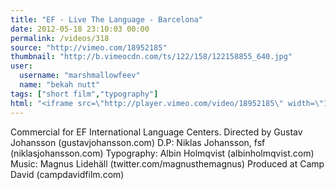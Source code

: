 ```yaml
---
title: "EF - Live The Language - Barcelona"
date: 2012-05-18 23:10:03 00:00
permalink: /videos/318
source: "http://vimeo.com/18952185"
thumbnail: "http://b.vimeocdn.com/ts/122/158/122158855_640.jpg"
user:
  username: "marshmallowfeev"
  name: "bekah nutt"
tags: ["short film","typography"]
html: "<iframe src=\"http://player.vimeo.com/video/18952185\" width=\"1280\" height=\"720\" frameborder=\"0\" webkitallowfullscreen mozallowfullscreen allowfullscreen></iframe>"
---
```


Commercial for EF International Language Centers.
Directed by Gustav Johansson (gustavjohansson.com)
D.P: Niklas Johansson, fsf (niklasjohansson.com)
Typography: Albin Holmqvist (albinholmqvist.com)
Music: Magnus Lidehäll (twitter.com/magnusthemagnus)
Produced at Camp David (campdavidfilm.com)